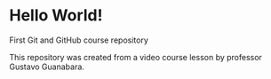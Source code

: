 # Hello World!
 First Git and GitHub course repository

 This repository was created from a video course lesson by professor Gustavo Guanabara.
